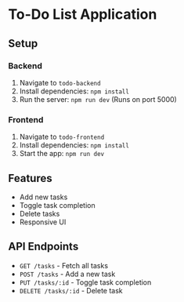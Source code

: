 # To-Do List Application

## Setup

### Backend
1. Navigate to `todo-backend`
2. Install dependencies: `npm install`
3. Run the server: `npm run dev` (Runs on port 5000)

### Frontend
1. Navigate to `todo-frontend`
2. Install dependencies: `npm install`
3. Start the app: `npm run dev`

## Features
- Add new tasks
- Toggle task completion
- Delete tasks
- Responsive UI

## API Endpoints
- `GET /tasks` - Fetch all tasks
- `POST /tasks` - Add a new task
- `PUT /tasks/:id` - Toggle task completion
- `DELETE /tasks/:id` - Delete task
